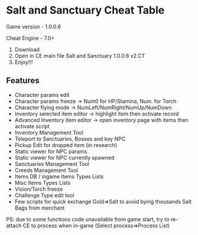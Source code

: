# Salt and Sanctuary Cheat Table

Game version - 1.0.0.6

Cheat Engine - 7.0+

1. Download
2. Open in CE main file Salt and Sanctuary 1.0.0.6 v2.CT
3. Enjoy!!!

## Features
* Character params edit
* Character params freeze -> Num0 for HP/Stamina, Num. for Torch
* Character flying mode -> NumLeft/NumRight/NumUp/NumDown
* Inventory selected item editor -> highlight item then activate record
* Advanced Inventory item editor -> open inventory page with items then activate script
* Inventory Management Tool
* Teleport to Sanctuaries, Bosses and key NPC
* Pickup Edit for dropped item (in research)
* Static viewer for NPC params
* Static viewer for NPC currently spawned
* Sanctuaries Management Tool
* Creeds Management Tool
* Items DB / ingame Items Types Lists
* Misc Items Types Lists
* Vision/Torch freeze
* Challenge Type edit tool
* Few scripts for quick exchange Gold=>Salt to avoid bying thousands Salt Bags from merchant

PS: due to some functions code unavailable from game start, try to re-attach CE to process when in-game (Select process=>Process List)
